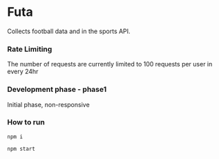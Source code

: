 # Futa
Collects football data and in the sports API.

### Rate Limiting 
The number of requests are currently limited to 100 requests per user in every 24hr

### Development phase - phase1
Initial phase, non-responsive 

### How to run
```
npm i
```

```
npm start
```
